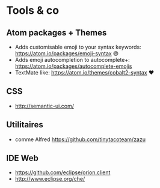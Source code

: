 # Tools & co

## Atom packages + Themes

- Adds customisable emoji to your syntax keywords: https://atom.io/packages/emoji-syntax :smile:
- Adds emoji autocompletion to autocomplete+: https://atom.io/packages/autocomplete-emojis
- TextMate like: https://atom.io/themes/cobalt2-syntax :heart:


## CSS

- http://semantic-ui.com/

## Utilitaires

- comme Alfred https://github.com/tinytacoteam/zazu

## IDE Web

- https://github.com/eclipse/orion.client
- http://www.eclipse.org/che/
